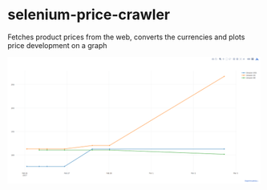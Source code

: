 # selenium-price-crawler
Fetches product prices from the web, converts the currencies and plots price development on a graph


<a href="Screenshot.png">
	<img src="Screenshot.png" alt="Screenshot" style="width:60em">
</a>